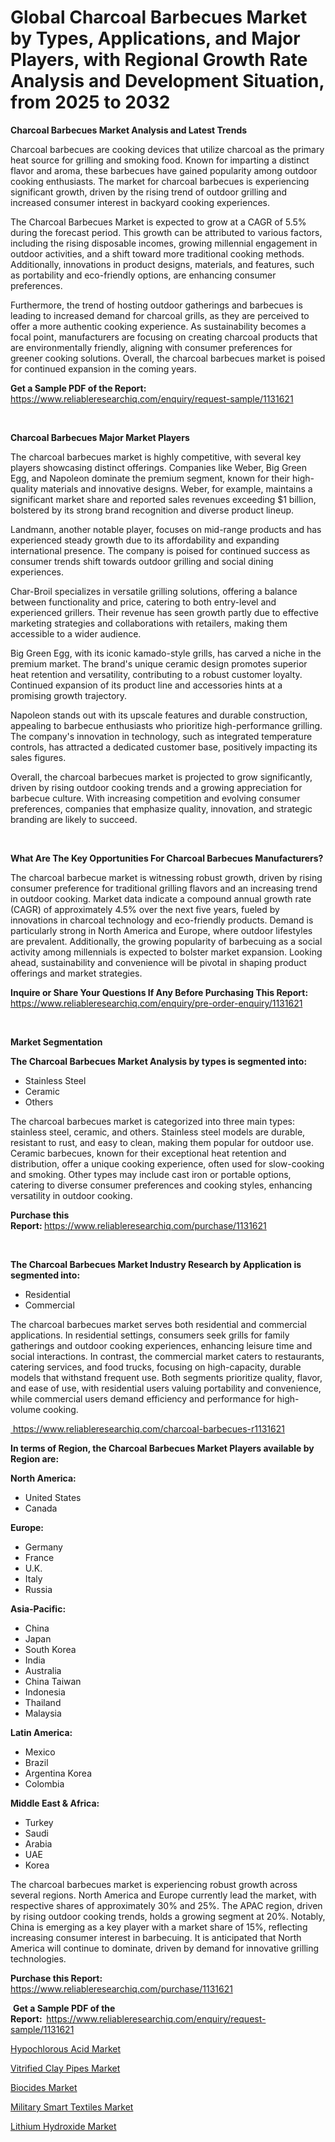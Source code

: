 <p><h1>Global Charcoal Barbecues Market by Types, Applications, and Major Players, with Regional Growth Rate Analysis and Development Situation, from 2025 to 2032</h1></p><p><strong>Charcoal Barbecues Market Analysis and Latest Trends</strong></p>
<p><p>Charcoal barbecues are cooking devices that utilize charcoal as the primary heat source for grilling and smoking food. Known for imparting a distinct flavor and aroma, these barbecues have gained popularity among outdoor cooking enthusiasts. The market for charcoal barbecues is experiencing significant growth, driven by the rising trend of outdoor grilling and increased consumer interest in backyard cooking experiences.</p><p>The Charcoal Barbecues Market is expected to grow at a CAGR of 5.5% during the forecast period. This growth can be attributed to various factors, including the rising disposable incomes, growing millennial engagement in outdoor activities, and a shift toward more traditional cooking methods. Additionally, innovations in product designs, materials, and features, such as portability and eco-friendly options, are enhancing consumer preferences.</p><p>Furthermore, the trend of hosting outdoor gatherings and barbecues is leading to increased demand for charcoal grills, as they are perceived to offer a more authentic cooking experience. As sustainability becomes a focal point, manufacturers are focusing on creating charcoal products that are environmentally friendly, aligning with consumer preferences for greener cooking solutions. Overall, the charcoal barbecues market is poised for continued expansion in the coming years.</p></p>
<p><strong>Get a Sample PDF of the Report:&nbsp;</strong> <a href="https://www.reliableresearchiq.com/enquiry/request-sample/1131621?utm_campaign=99&utm_medium=2&utm_source=Github&utm_content=ia&utm_term=02042025&utm_id=charcoal-barbecues">https://www.reliableresearchiq.com/enquiry/request-sample/1131621</a></p>
<p>&nbsp;</p>
<p><strong>Charcoal Barbecues Major Market Players</strong></p>
<p><p>The charcoal barbecues market is highly competitive, with several key players showcasing distinct offerings. Companies like Weber, Big Green Egg, and Napoleon dominate the premium segment, known for their high-quality materials and innovative designs. Weber, for example, maintains a significant market share and reported sales revenues exceeding $1 billion, bolstered by its strong brand recognition and diverse product lineup.</p><p>Landmann, another notable player, focuses on mid-range products and has experienced steady growth due to its affordability and expanding international presence. The company is poised for continued success as consumer trends shift towards outdoor grilling and social dining experiences.</p><p>Char-Broil specializes in versatile grilling solutions, offering a balance between functionality and price, catering to both entry-level and experienced grillers. Their revenue has seen growth partly due to effective marketing strategies and collaborations with retailers, making them accessible to a wider audience.</p><p>Big Green Egg, with its iconic kamado-style grills, has carved a niche in the premium market. The brand's unique ceramic design promotes superior heat retention and versatility, contributing to a robust customer loyalty. Continued expansion of its product line and accessories hints at a promising growth trajectory.</p><p>Napoleon stands out with its upscale features and durable construction, appealing to barbecue enthusiasts who prioritize high-performance grilling. The company's innovation in technology, such as integrated temperature controls, has attracted a dedicated customer base, positively impacting its sales figures.</p><p>Overall, the charcoal barbecues market is projected to grow significantly, driven by rising outdoor cooking trends and a growing appreciation for barbecue culture. With increasing competition and evolving consumer preferences, companies that emphasize quality, innovation, and strategic branding are likely to succeed.</p></p>
<p>&nbsp;</p>
<p><strong>What Are The Key Opportunities For Charcoal Barbecues Manufacturers?</strong></p>
<p><p>The charcoal barbecue market is witnessing robust growth, driven by rising consumer preference for traditional grilling flavors and an increasing trend in outdoor cooking. Market data indicate a compound annual growth rate (CAGR) of approximately 4.5% over the next five years, fueled by innovations in charcoal technology and eco-friendly products. Demand is particularly strong in North America and Europe, where outdoor lifestyles are prevalent. Additionally, the growing popularity of barbecuing as a social activity among millennials is expected to bolster market expansion. Looking ahead, sustainability and convenience will be pivotal in shaping product offerings and market strategies.</p></p>
<p><strong>Inquire or Share Your Questions If Any Before Purchasing This Report:</strong> <a href="https://www.reliableresearchiq.com/enquiry/pre-order-enquiry/1131621?utm_campaign=99&utm_medium=2&utm_source=Github&utm_content=ia&utm_term=02042025&utm_id=charcoal-barbecues">https://www.reliableresearchiq.com/enquiry/pre-order-enquiry/1131621</a></p>
<p>&nbsp;</p>
<p><strong>Market Segmentation</strong></p>
<p><strong>The Charcoal Barbecues Market Analysis by types is segmented into:</strong></p>
<p><ul><li>Stainless Steel</li><li>Ceramic</li><li>Others</li></ul></p>
<p><p>The charcoal barbecues market is categorized into three main types: stainless steel, ceramic, and others. Stainless steel models are durable, resistant to rust, and easy to clean, making them popular for outdoor use. Ceramic barbecues, known for their exceptional heat retention and distribution, offer a unique cooking experience, often used for slow-cooking and smoking. Other types may include cast iron or portable options, catering to diverse consumer preferences and cooking styles, enhancing versatility in outdoor cooking.</p></p>
<p><strong>Purchase this Report:&nbsp;</strong><a href="https://www.reliableresearchiq.com/purchase/1131621?utm_campaign=99&utm_medium=2&utm_source=Github&utm_content=ia&utm_term=02042025&utm_id=charcoal-barbecues">https://www.reliableresearchiq.com/purchase/1131621</a></p>
<p>&nbsp;</p>
<p><strong>The Charcoal Barbecues Market Industry Research by Application is segmented into:</strong></p>
<p><ul><li>Residential</li><li>Commercial</li></ul></p>
<p><p>The charcoal barbecues market serves both residential and commercial applications. In residential settings, consumers seek grills for family gatherings and outdoor cooking experiences, enhancing leisure time and social interactions. In contrast, the commercial market caters to restaurants, catering services, and food trucks, focusing on high-capacity, durable models that withstand frequent use. Both segments prioritize quality, flavor, and ease of use, with residential users valuing portability and convenience, while commercial users demand efficiency and performance for high-volume cooking.</p></p>
<p><a href="https://www.reliableresearchiq.com/charcoal-barbecues-r1131621?utm_campaign=99&utm_medium=2&utm_source=Github&utm_content=ia&utm_term=02042025&utm_id=charcoal-barbecues">&nbsp;https://www.reliableresearchiq.com/charcoal-barbecues-r1131621</a></p>
<p><strong>In terms of Region, the Charcoal Barbecues Market Players available by Region are:</strong></p>
<p>
    <p> <strong> North America: </strong>
        <ul>
            <li>United States</li>
            <li>Canada</li>
        </ul>
        </p> 
    <p> <strong> Europe: </strong>
        <ul>
            <li>Germany</li>
            <li>France</li>
            <li>U.K.</li>
            <li>Italy</li>
            <li>Russia</li>
        </ul>
        </p> 
    <p> <strong> Asia-Pacific: </strong>
        <ul>
            <li>China</li>
            <li>Japan</li>
            <li>South Korea</li>
            <li>India</li>
            <li>Australia</li>
            <li>China Taiwan</li>
            <li>Indonesia</li>
            <li>Thailand</li>
            <li>Malaysia</li>
        </ul>
        </p> 
    <p> <strong> Latin America: </strong>
        <ul>
            <li>Mexico</li>
            <li>Brazil</li>
            <li>Argentina Korea</li>
            <li>Colombia</li>
        </ul>
        </p> 
    <p> <strong> Middle East & Africa: </strong>
        <ul>
            <li>Turkey</li>
            <li>Saudi</li>
            <li>Arabia</li>
            <li>UAE</li>
            <li>Korea</li>
        </ul>
    </p>
    </p>
<p><p>The charcoal barbecues market is experiencing robust growth across several regions. North America and Europe currently lead the market, with respective shares of approximately 30% and 25%. The APAC region, driven by rising outdoor cooking trends, holds a growing segment at 20%. Notably, China is emerging as a key player with a market share of 15%, reflecting increasing consumer interest in barbecuing. It is anticipated that North America will continue to dominate, driven by demand for innovative grilling technologies.</p></p>
<p><strong>Purchase this Report: </strong><a href="https://www.reliableresearchiq.com/purchase/1131621?utm_campaign=99&utm_medium=2&utm_source=Github&utm_content=ia&utm_term=02042025&utm_id=charcoal-barbecues">https://www.reliableresearchiq.com/purchase/1131621</a></p>
<p>&nbsp;<strong>Get a Sample PDF of the Report:&nbsp;&nbsp;</strong><a href="https://www.reliableresearchiq.com/enquiry/request-sample/1131621?utm_campaign=99&utm_medium=2&utm_source=Github&utm_content=ia&utm_term=02042025&utm_id=charcoal-barbecues">https://www.reliableresearchiq.com/enquiry/request-sample/1131621</a></p>
<p><strong></strong></p>
<p><p><a href="https://github.com/saqafidrahea/Market-Research-Report-List-1/blob/main/hypochlorous-acid-market.md?utm_campaign=99&utm_medium=2&utm_source=Github&utm_content=ia&utm_term=02042025&utm_id=charcoal-barbecues">Hypochlorous Acid Market</a></p><p><a href="https://github.com/afghatakito29/Market-Research-Report-List-1/blob/main/vitrified-clay-pipes-market.md?utm_campaign=99&utm_medium=2&utm_source=Github&utm_content=ia&utm_term=02042025&utm_id=charcoal-barbecues">Vitrified Clay Pipes Market</a></p><p><a href="https://github.com/eimutelufta/Market-Research-Report-List-1/blob/main/biocides-market.md?utm_campaign=99&utm_medium=2&utm_source=Github&utm_content=ia&utm_term=02042025&utm_id=charcoal-barbecues">Biocides Market</a></p><p><a href="https://github.com/vespigeakexc/Market-Research-Report-List-1/blob/main/military-smart-textiles-market.md?utm_campaign=99&utm_medium=2&utm_source=Github&utm_content=ia&utm_term=02042025&utm_id=charcoal-barbecues">Military Smart Textiles Market</a></p><p><a href="https://github.com/bartzthateis/Market-Research-Report-List-1/blob/main/lithium-hydroxide-market.md?utm_campaign=99&utm_medium=2&utm_source=Github&utm_content=ia&utm_term=02042025&utm_id=charcoal-barbecues">Lithium Hydroxide Market</a></p></p>